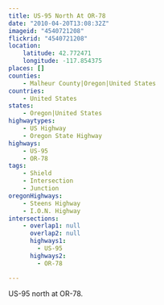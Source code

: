 ```yaml
---
title: US-95 North At OR-78
date: "2010-04-20T13:08:32Z"
imageid: "4540721208"
flickrid: "4540721208"
location:
    latitude: 42.772471
    longitude: -117.854375
places: []
counties:
    - Malheur County|Oregon|United States
countries:
    - United States
states:
    - Oregon|United States
highwaytypes:
    - US Highway
    - Oregon State Highway
highways:
    - US-95
    - OR-78
tags:
    - Shield
    - Intersection
    - Junction
oregonHighways:
    - Steens Highway
    - I.O.N. Highway
intersections:
    - overlap1: null
      overlap2: null
      highways1:
        - US-95
      highways2:
        - OR-78

---
```

US-95 north at OR-78.